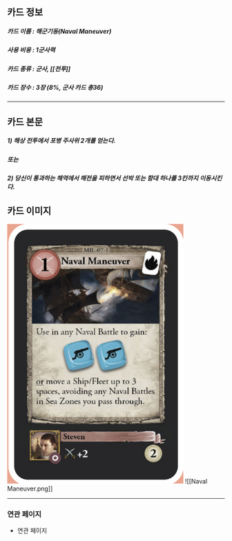 ## 카드 정보
##### 카드 이름 : 해군기동(Naval Maneuver)
##### 사용 비용 : 1군사력
##### 카드 종류 : 군사, [[전투]]
##### 카드 장수 : 3장 (8%, 군사 카드 총36)
---
## 카드 본문
##### 1) 해상 전투에서 포병 주사위 2개를 얻는다.
##### 또는 
##### 2) 당신이 통과하는 해역에서 해전을 피하면서 선박 또는 함대 하나를 3칸까지 이동시킨다. 

## 카드 이미지
<img src="\Assets\Naval Maneuver.png"/>
![[Naval Maneuver.png]]

--- 

### 연관 페이지
- 연관 페이지
